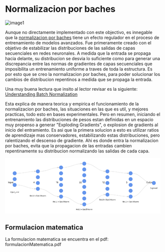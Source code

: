 # Normalizacion por baches

![image1](https://miro.medium.com/v2/resize:fit:709/1*Y0EtAQpR2iBsv97YrwRywg.png)

Aunque no directamente implementado con este objectivo, es innegable que la [normalizacion por baches](https://arxiv.org/pdf/1502.03167) tiene un efecto regulador en el proceso de entrenamiento de modelos avanzados. Fue primeramente creado con el objetivo de estabilizar las distribuciones de las salidas de capas secuenciales en redes neuronales. A medida que la entrada se propaga hacia delante, su distribucion se desvia lo suficiente como para generar una discrepancia entre las normas de gradientes de capas secuenciales que imposibilita un entrenamiento uniforme a traves de toda la estructura. Es por esto que se creo la normalizacion por baches, para poder solucionar los cambios de distribucion repentinos a medida que se propaga la entrada.

Una muy buena lectura que insito al lector revisar es la siguiente: [Understanding Batch Normalization](https://arxiv.org/abs/1806.02375)

Esta explica de manera teorica y empirica el funcionamiento de la normalizacion por baches, las situaciones en las que es util, y mejores practicas, todo esto en bases experimentales. Pero en resumen, iniciando el entrenamiento las distribuciones de pesos estan definidas en un espacio muy propenso a generar "Exploding Gradients", o explosion de gradients al inicio del entramiento. Es asi que la primera solucion a esto es utilizar ratios de aprendizaje mas conservadores, estabilizando estas distribuciones, pero ralentizando el descenso de gradiente. Ahi es donde entra la normalizacion por baches, evita que la propagacion de las entradas cambien repentinamente su distribucion normalizando las salidas de cada capa.

![image2](RedNeuronal.png)

## Formulacion matematica

La formulacion matematica se encuentra en el pdf: formulacionMatematica.pdf

